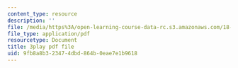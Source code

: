 ```yaml
---
content_type: resource
description: ''
file: /media/https%3A/open-learning-course-data-rc.s3.amazonaws.com/18-02-multivariable-calculus-fall-2007/9fb8a8b323474dbd864b0eae7e1b9618_2XraaWefBd8.pdf
file_type: application/pdf
resourcetype: Document
title: 3play pdf file
uid: 9fb8a8b3-2347-4dbd-864b-0eae7e1b9618
---
```

